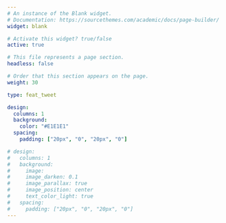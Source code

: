 ```yaml
---
# An instance of the Blank widget.
# Documentation: https://sourcethemes.com/academic/docs/page-builder/
widget: blank

# Activate this widget? true/false
active: true

# This file represents a page section.
headless: false

# Order that this section appears on the page.
weight: 30

type: feat_tweet

design:
  columns: 1
  background:
    color: "#E1E1E1"
  spacing:
    padding: ["20px", "0", "20px", "0"]

# design:
#   columns: 1
#   background:
#     image: 
#     image_darken: 0.1
#     image_parallax: true
#     image_position: center
#     text_color_light: true
#   spacing:
#     padding: ["20px", "0", "20px", "0"]
---
```

